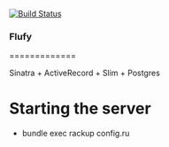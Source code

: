 [![Build Status](https://snap-ci.com/aninhalacerda/flufy/branch/master/build_image)](https://snap-ci.com/aninhalacerda/flufy/branch/master)


### Flufy
=============

Sinatra + ActiveRecord + Slim + Postgres

# Starting the server
- bundle exec rackup config.ru

